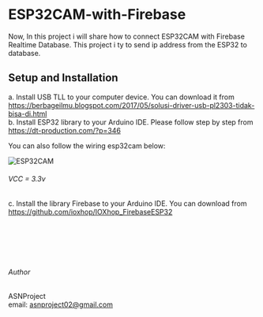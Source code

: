 # ESP32CAM-with-Firebase
Now, In this project i will share how to connect ESP32CAM with Firebase Realtime Database. This project i ty to send ip address from the ESP32 to database.  

## Setup and Installation
a. Install USB TLL to your computer device. You can download it from https://berbageilmu.blogspot.com/2017/05/solusi-driver-usb-pl2303-tidak-bisa-di.html<br />
b. Install ESP32 library to your Arduino IDE. Please follow step by step from https://dt-production.com/?p=346

You can also follow the wiring esp32cam below:

![ESP32CAM](https://user-images.githubusercontent.com/49858542/98482314-31da5200-2233-11eb-8d07-6298a27a4be8.png)

###### VCC = 3.3v

c. Install the library Firebase to your Arduino IDE. You can download from https://github.com/ioxhop/IOXhop_FirebaseESP32<br />
<br />
<br />
<br />
<br />
<br />

###### Author

ASNProject<br />
email: asnproject02@gmail.com
